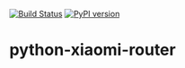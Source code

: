 [![Build Status](https://travis-ci.org/RiRomain/python-xiaomi-router.svg?branch=master)](https://travis-ci.org/RiRomain/python-xiaomi-router) [![PyPI version](https://badge.fury.io/py/xiaomi-router.svg)](https://badge.fury.io/py/xiaomi-router)

# python-xiaomi-router